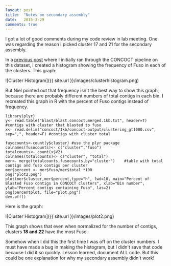 ```yaml
---
layout: post
title:  "Notes on secondary assembly"
date:   2015-3-29
comments: true
---
```


I got a lot of good comments during my code review in lab meeting. One was regarding the reason I picked cluster 17 and 21 for the secondary assembly. 

In a [previous post](http://agelmore.github.io/2015/02/16/Concoct-1kb.html) where I initially ran through the CONCOCT pipeline on this dataset, I created a histogram showing the frequency of Fuso in each of the clusters. This graph:

![Cluster Histogram]({{ site.url }}/images/clusterhistogram.png)

But Niel pointed out that frequency isn't the best way to show this graph, because there are probably different numbers of total contigs in each bin. I recreated this graph in R with the percent of Fuso contigs instead of frequency.

~~~~
library(plyr)
y<- read.table("blast/blast.concoct.merged.1kb.txt", header=T)  #contigs with cluster that blasted to fuso
x<- read.delim("concoct/1kb/concoct-output/clustering_gt1000.csv", sep=",", header=F) #contigs with cluster total

fusocounts<-count(y$cluster) #use the plyr package
colnames(fusocounts)<- c("cluster","fuso")
totalcounts<- count(x$V2)
colnames(totalcounts)<- c("cluster", "total")
mer<- merge(totalcounts,fusocounts,by="cluster")    #table with total contigs and fuso contigs per cluster
mer$percent <- mer$fuso/mer$total *100
png('plot2.png')
plot(mer$cluster,mer$percent,type="h", lwd=10, main="Percent of Blasted Fuso contigs in CONCOCT clusters", xlab="Bin number", ylab="Percent contigs containing Fuso", las=2)
png(percentplot, file="plot.png")
dev.off()
~~~~ 

Here is the graph:

![Cluster Histogram]({{ site.url }}/images/plot2.png)

This graph shows that even when normalized for the number of contigs, clusters **18 and 22** have the most Fuso. 

Somehow when I did this the first time I was off on the cluster numbers. I must have made a bug in making the histogram, but I didn't save that code because I did it so quickly. Lesson learned, document ALL code. But this could be one explanation for why my secondary assembly didn't work! 